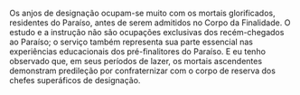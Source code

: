 ﻿Os anjos de designação ocupam-se muito com os mortais glorificados, residentes do Paraíso, antes de serem admitidos no Corpo da Finalidade.  O estudo e a instrução não são ocupações exclusivas dos recém-chegados ao Paraíso; o serviço também representa sua parte essencial nas experiências educacionais dos pré-finalitores do Paraíso. E eu tenho observado que, em seus períodos de lazer, os mortais ascendentes demonstram predileção por confraternizar com o corpo de reserva dos chefes superáficos de designação.
